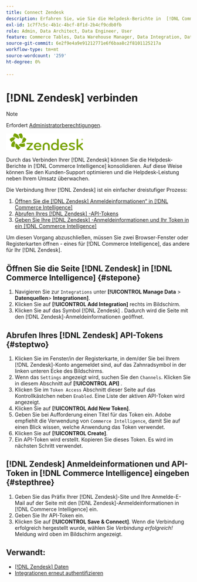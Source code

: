 ```yaml
---
title: Connect Zendesk
description: Erfahren Sie, wie Sie die Helpdesk-Berichte in  [!DNL Commerce Intelligence].
exl-id: 1c7f7c5c-4b1c-4bcf-8f1d-2b4cf9cdb0fb
role: Admin, Data Architect, Data Engineer, User
feature: Commerce Tables, Data Warehouse Manager, Data Integration, Data Import/Export
source-git-commit: 6e2f9e4a9e91212771e6f6baa8c2f8101125217a
workflow-type: tm+mt
source-wordcount: '259'
ht-degree: 0%

---
```


# [!DNL Zendesk] verbinden

>[!NOTE]
>
>Erfordert [Administratorberechtigungen](../../../administrator/user-management/user-management.md).

![](../../../assets/Zendesk_logo.png)

Durch das Verbinden Ihrer [!DNL Zendesk] können Sie die Helpdesk-Berichte in [!DNL Commerce Intelligence] konsolidieren. Auf diese Weise können Sie den Kunden-Support optimieren und die Helpdesk-Leistung neben Ihrem Umsatz überwachen.

Die Verbindung Ihrer [!DNL Zendesk] ist ein einfacher dreistufiger Prozess:

1. [Öffnen Sie die  [!DNL Zendesk] Anmeldeinformationen“ in  [!DNL Commerce Intelligence]](#stepone)
1. [Abrufen Ihres  [!DNL Zendesk] -API-Tokens](#steptwo)
1. [Geben Sie Ihre  [!DNL Zendesk] -Anmeldeinformationen und Ihr Token in ein [!DNL Commerce Intelligence]](#stepthree)

Um diesen Vorgang abzuschließen, müssen Sie zwei Browser-Fenster oder Registerkarten öffnen - eines für [!DNL Commerce Intelligence], das andere für Ihr [!DNL Zendesk].

## Öffnen Sie die Seite [!DNL Zendesk] in [!DNL Commerce Intelligence] {#stepone}

1. Navigieren Sie zur `Integrations` unter **[!UICONTROL Manage Data** > **&#x200B; Datenquellen &#x200B;**> **Integrationen]**.
1. Klicken Sie auf **[!UICONTROL Add Integration]** rechts im Bildschirm.
1. Klicken Sie auf das Symbol [!DNL Zendesk] . Dadurch wird die Seite mit den [!DNL Zendesk]-Anmeldeinformationen geöffnet.

## Abrufen Ihres [!DNL Zendesk] API-Tokens {#steptwo}

1. Klicken Sie im Fenster/in der Registerkarte, in dem/der Sie bei Ihrem [!DNL Zendesk]-Konto angemeldet sind, auf das Zahnradsymbol in der linken unteren Ecke des Bildschirms.
1. Wenn das `Settings` angezeigt wird, suchen Sie den `Channels`. Klicken Sie in diesem Abschnitt auf **[!UICONTROL API]** .
1. Klicken Sie im `Token Access` Abschnitt dieser Seite auf das Kontrollkästchen neben `Enabled`. Eine Liste der aktiven API-Token wird angezeigt.
1. Klicken Sie auf **[!UICONTROL Add New Token]**.
1. Geben Sie bei Aufforderung einen Titel für das Token ein. Adobe empfiehlt die Verwendung von `Commerce Intelligence`, damit Sie auf einen Blick wissen, welche Anwendung das Token verwendet.
1. Klicken Sie auf **[!UICONTROL Create]**.
1. Ein API-Token wird erstellt. Kopieren Sie dieses Token. Es wird im nächsten Schritt verwendet.

## [!DNL Zendesk] Anmeldeinformationen und API-Token in [!DNL Commerce Intelligence] eingeben {#stepthree}

1. Geben Sie das Präfix Ihrer [!DNL Zendesk]-Site und Ihre Anmelde-E-Mail auf der Seite mit den [!DNL Zendesk]-Anmeldeinformationen in [!DNL Commerce Intelligence] ein.
1. Geben Sie Ihr API-Token ein.
1. Klicken Sie auf **[!UICONTROL Save & Connect]**. Wenn die Verbindung erfolgreich hergestellt wurde, wählen Sie *Verbindung erfolgreich!* Meldung wird oben im Bildschirm angezeigt.

## Verwandt:

* [ [!DNL Zendesk]  Daten](../integrations/exp-zendesk-data.md)
* [Integrationen erneut authentifizieren](https://experienceleague.adobe.com/docs/commerce-knowledge-base/kb/how-to/mbi-reauthenticating-integrations.html)
